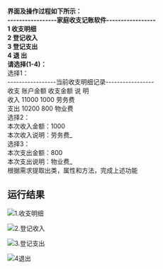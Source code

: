 **界面及操作过程如下所示：  
\-----------------家庭收支记账软件-----------------  
1 收支明细  
2 登记收入  
3 登记支出  
4 退 出  
请选择(1-4)：**  
选择1：  
\-----------------当前收支明细记录-----------------  
收支 账户金额 收支金额 说 明  
收入 11000 1000 劳务费  
支出 10200 800 物业费  
选择2：  
本次收入金额：1000  
本次收入说明：劳务费\_  
选择3：  
本次支出金额：800  
本次支出说明：物业费\_  
根据需求提取出类，属性和方法，完成上述功能

运行结果
----

![1.收支明细](https://img-blog.csdnimg.cn/20201018205231909.png?x-oss-process=image/watermark,type_ZmFuZ3poZW5naGVpdGk,shadow_10,text_aHR0cHM6Ly9ibG9nLmNzZG4ubmV0L3dlaXhpbl80Mzk1MTc3OA==,size_16,color_FFFFFF,t_70#pic_center)  


![2.登记收入](https://img-blog.csdnimg.cn/20201018205231904.png?x-oss-process=image/watermark,type_ZmFuZ3poZW5naGVpdGk,shadow_10,text_aHR0cHM6Ly9ibG9nLmNzZG4ubmV0L3dlaXhpbl80Mzk1MTc3OA==,size_16,color_FFFFFF,t_70#pic_center)  


![3.登记支出](https://img-blog.csdnimg.cn/20201018205231870.png?x-oss-process=image/watermark,type_ZmFuZ3poZW5naGVpdGk,shadow_10,text_aHR0cHM6Ly9ibG9nLmNzZG4ubmV0L3dlaXhpbl80Mzk1MTc3OA==,size_16,color_FFFFFF,t_70#pic_center)  


![4退出](https://img-blog.csdnimg.cn/20201018205231866.png?x-oss-process=image/watermark,type_ZmFuZ3poZW5naGVpdGk,shadow_10,text_aHR0cHM6Ly9ibG9nLmNzZG4ubmV0L3dlaXhpbl80Mzk1MTc3OA==,size_16,color_FFFFFF,t_70#pic_center)
